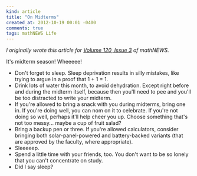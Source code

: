 ```yaml
---
kind: article
title: "On Midterms"
created_at: 2012-10-19 00:01 -0400
comments: true
tags: mathNEWS Life
---
```


_I originally wrote this article for
[Volume 120, Issue 3](http://mathnews.uwaterloo.ca/wordpress/?p=4790)
of mathNEWS._

It's midterm season! Wheeeee!

 * Don't forget to sleep. Sleep deprivation results in silly mistakes, like trying to argue in a proof that 1 + 1 = 1.
 * Drink lots of water this month, to avoid dehydration. Except right before and during the midterm itself, because then you'll need to pee and you'll be too distracted to write your midterm.
 * If you're allowed to bring a snack with you during midterms, bring one in. If you're doing well, you can nom on it to celebrate. If you're not doing so well, perhaps it'll help cheer you up. Choose something that's not too messy... maybe a cup of fruit salad?
 * Bring a backup pen or three. If you're allowed calculators, consider bringing both solar-panel-powered and battery-backed variants (that are approved by the faculty, where appropriate).
 * Sleeeeep.
 * Spend a little time with your friends, too. You don't want to be so lonely that you can't concentrate on study.
 * Did I say sleep?
